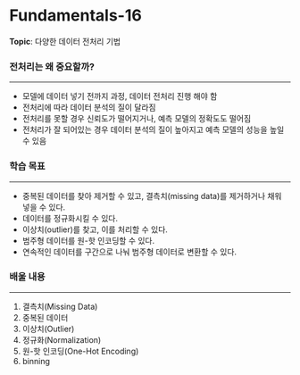 # Fundamentals-16

**Topic**:  다양한 데이터 전처리 기법

### **전처리는 왜 중요할까?**

---

- 모델에 데이터 넣기 전까지 과정, 데이터 전처리 진행 해야 함
- 전처리에 따라 데이터 분석의 질이 달라짐
- 전처리를 못할 경우 신뢰도가 떨어지거나, 예측 모델의 정확도도 떨어짐
- 전처리가 잘 되어있는 경우 데이터 분석의 질이 높아지고 예측 모델의 성능을 높일 수 있음

### **학습 목표**

---

- 중복된 데이터를 찾아 제거할 수 있고, 결측치(missing data)를 제거하거나 채워 넣을 수 있다.
- 데이터를 정규화시킬 수 있다.
- 이상치(outlier)를 찾고, 이를 처리할 수 있다.
- 범주형 데이터를 원-핫 인코딩할 수 있다.
- 연속적인 데이터를 구간으로 나눠 범주형 데이터로 변환할 수 있다.

### **배울 내용**

---

1. 결측치(Missing Data)
2. 중복된 데이터
3. 이상치(Outlier)
4. 정규화(Normalization)
5. 원-핫 인코딩(One-Hot Encoding)
6. binning
